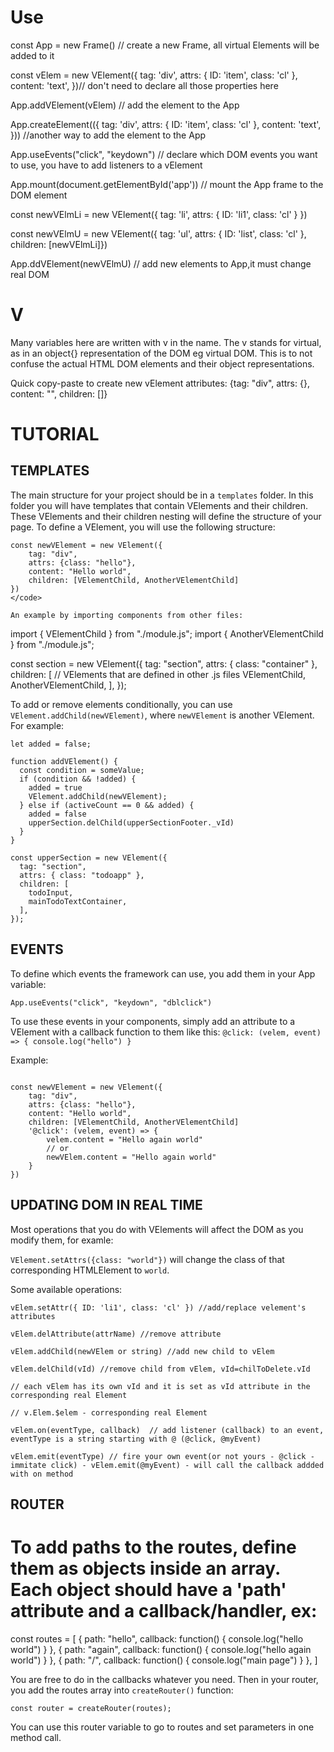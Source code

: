 # Use
const App = new Frame() //  create a new Frame, all virtual Elements will be added to it

const vElem = new VElement({ tag: 'div', attrs: { ID: 'item', class: 'cl' }, content: 'text', })// don't need to declare all those properties here

App.addVElement(vElem) // add the element to the App

App.createElement(({ tag: 'div', attrs: { ID: 'item', class: 'cl' }, content: 'text', })) //another way to add the element to the App

App.useEvents("click", "keydown") // declare which DOM events you want to use, you have to add listeners to a vElement

App.mount(document.getElementById('app')) // mount the App frame to the DOM element


const newVElmLi = new VElement({ tag: 'li', attrs: { ID: 'li1', class: 'cl' } })

const newVElmU = new VElement({ tag: 'ul', attrs: { ID: 'list', class: 'cl' }, children: [newVElmLi]})

App.ddVElement(newVElmU)  // add new elements to App,it must change real DOM



# V

Many variables here are written with v in the name. The v stands for virtual, as in an object{} representation of the DOM eg virtual DOM.
This is to not confuse the actual HTML DOM elements and their object representations.

Quick copy-paste to create new vElement attributes:  {tag: "div", attrs: {}, content: "", children: []}

# TUTORIAL

## TEMPLATES

The main structure for your project should be in a `templates` folder. In this folder you will have templates that contain VElements and their children.
These VElements and their children nesting will define the structure of your page. To define a VElement, you will use the following structure:

```
const newVElement = new VElement({
    tag: "div",
    attrs: {class: "hello"},
    content: "Hello world",
    children: [VElementChild, AnotherVElementChild]
})
</code>

An example by importing components from other files: 

```
import { VElementChild } from "./module.js";
import { AnotherVElementChild } from "./module.js";

const section = new VElement({
  tag: "section",
  attrs: { class: "container" },
  children: [   // VElements that are defined in other .js files
    VElementChild, 
    AnotherVElementChild,
  ],
});
</code>

To add or remove elements conditionally, you can use `VElement.addChild(newVElement)`, where `newVElement` is another VElement. For example:

```
let added = false;

function addVElement() {
  const condition = someValue;
  if (condition && !added) {
    added = true
    VElement.addChild(newVElement); 
  } else if (activeCount == 0 && added) {
    added = false
    upperSection.delChild(upperSectionFooter._vId)
  }
}

const upperSection = new VElement({
  tag: "section",
  attrs: { class: "todoapp" },
  children: [
    todoInput,
    mainTodoTextContainer,
  ],
});
```

## EVENTS

To define which events the framework can use, you add them in your App variable:

`App.useEvents("click", "keydown", "dblclick")`

To use these events in your components, simply add an attribute to a VElement with a callback function to them like this:
`@click: (velem, event) => { console.log("hello") }`

Example:

```

const newVElement = new VElement({
    tag: "div",
    attrs: {class: "hello"},
    content: "Hello world",
    children: [VElementChild, AnotherVElementChild]
    '@click': (velem, event) => {
        velem.content = "Hello again world"
        // or 
        newVElem.content = "Hello again world"
    }
})

```

## UPDATING DOM IN REAL TIME

Most operations that you do with VElements will affect the DOM as you modify them, for examle:

`VElement.setAttrs({class: "world"})` will change the class of that corresponding HTMLElement to `world`.

Some available operations:

```
vElem.setAttr({ ID: 'li1', class: 'cl' }) //add/replace velement's attributes

vElem.delAttribute(attrName) //remove attribute

vElem.addChild(newVElem or string) //add new child to vElem

vElem.delChild(vId) //remove child from vElem, vId=chilToDelete.vId

// each vElem has its own vId and it is set as vId attribute in the corresponding real Element

// v.Elem.$elem - corresponding real Element

vElem.on(eventType, callback)  // add listener (callback) to an event, eventType is a string starting with @ (@click, @myEvent)

vElem.emit(eventType) // fire your own event(or not yours - @click - immitate click) - vElem.emit(@myEvent) - will call the callback addded with on method
```


## ROUTER

# To add paths to the routes, define them as objects inside an array. Each object should have a 'path' attribute and a callback/handler, ex:

const routes = [
    {
        path: "hello",
        callback: function() {
            console.log("hello world")
        }
    },
    {
        path: "again",
        callback: function() {
            console.log("hello again world")
        }
    },
    {
        path: "/",
        callback: function() {
            console.log("main page")
        }
    },
]

You are free to do in the callbacks whatever you need.
Then in your router, you add the routes array into `createRouter()` function:

`const router = createRouter(routes);`

You can use this router variable to go to routes and set parameters in one method call.

